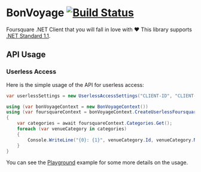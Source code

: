 # BonVoyage [![Build Status](https://travis-ci.org/tugberkugurlu/BonVoyage.svg?branch=master)](https://travis-ci.org/tugberkugurlu/BonVoyage)

Foursquare .NET Client that you will fall in love with :heart: This library supports [.NET Standard 1.1](https://github.com/dotnet/standard/blob/master/docs/versions/netstandard1.1.md).

## API Usage

### Userless Access

Here is the simple usage of the API for userless access:

```csharp
var userlessSettings = new UserlessAccessSettings("CLIENT-ID", "CLIENT-SECRET");

using (var bonVoyageContext = new BonVoyageContext())
using (var foursquareContext = bonVoyageContext.CreateUserlessFoursquareContext(userlessSettings))
{
    var categories = await foursquareContext.Categories.Get();
    foreach (var venueCategory in categories)
    {
        Console.WriteLine("{0}: {1}", venueCategory.Id, venueCategory.Name);
    }
}
```

You can see the [Playground](./samples/Playground) example for some more details on the usage.